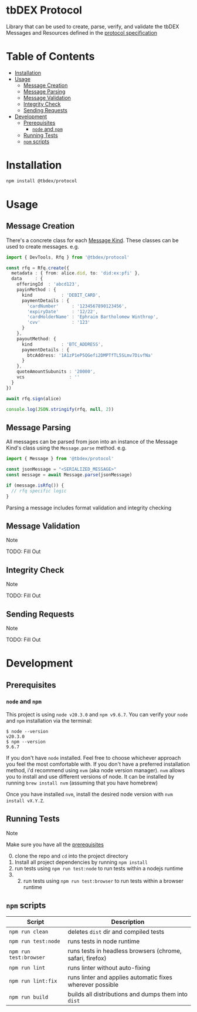 # tbDEX Protocol <!-- omit in toc -->

Library that can be used to create, parse, verify, and validate the tbDEX Messages and Resources defined in the [protocol specification](https://github.com/TBD54566975/tbdex-protocol/blob/main/README.md)
# Table of Contents <!-- omit in toc -->
- [Installation](#installation)
- [Usage](#usage)
  - [Message Creation](#message-creation)
  - [Message Parsing](#message-parsing)
  - [Message Validation](#message-validation)
  - [Integrity Check](#integrity-check)
  - [Sending Requests](#sending-requests)
- [Development](#development)
  - [Prerequisites](#prerequisites)
    - [`node` and `npm`](#node-and-npm)
  - [Running Tests](#running-tests)
  - [`npm` scripts](#npm-scripts)


# Installation

```bash
npm install @tbdex/protocol
```

# Usage

## Message Creation
There's a concrete class for each [Message Kind](https://github.com/TBD54566975/tbdex-protocol/blob/main/README.md#message-kinds). These classes can be used to create messages. e.g. 
```typescript
import { DevTools, Rfq } from '@tbdex/protocol'

const rfq = Rfq.create({
  metadata : { from: alice.did, to: 'did:ex:pfi' },
  data     : {
    offeringId  : 'abcd123',
    payinMethod : {
      kind           : 'DEBIT_CARD',
      paymentDetails : {
        'cardNumber'     : '1234567890123456',
        'expiryDate'     : '12/22',
        'cardHolderName' : 'Ephraim Bartholomew Winthrop',
        'cvv'            : '123'
      }
    },
    payoutMethod: {
      kind           : 'BTC_ADDRESS',
      paymentDetails : {
        btcAddress: '1A1zP1eP5QGefi2DMPTfTL5SLmv7DivfNa'
      }
    },
    quoteAmountSubunits : '20000',
    vcs                 : ''
  }
})

await rfq.sign(alice)

console.log(JSON.stringify(rfq, null, 2))
```

## Message Parsing
All messages can be parsed from json into an instance of the Message Kind's class using the `Message.parse` method. e.g.

```typescript
import { Message } from '@tbdex/protocol'

const jsonMessage = "<SERIALIZED_MESSAGE>"
const message = await Message.parse(jsonMessage)

if (message.isRfq()) {
  // rfq specific logic
}
```

Parsing a message includes format validation and integrity checking

## Message Validation
> [!NOTE]
>
> TODO: Fill Out

## Integrity Check
> [!NOTE]
>
> TODO: Fill Out
## Sending Requests
> [!NOTE]
>
> TODO: Fill Out

# Development

## Prerequisites
### `node` and `npm`
This project is using `node v20.3.0` and `npm v9.6.7`. You can verify your `node` and `npm` installation via the terminal:

```
$ node --version
v20.3.0
$ npm --version
9.6.7
```

If you don't have `node` installed. Feel free to choose whichever approach you feel the most comfortable with. If you don't have a preferred installation method, i'd recommend using `nvm` (aka node version manager). `nvm` allows you to install and use different versions of node. It can be installed by running `brew install nvm` (assuming that you have homebrew)

Once you have installed `nvm`, install the desired node version with `nvm install vX.Y.Z`.

## Running Tests
> [!NOTE]
> 
> Make sure you have all the [prerequisites](#prerequisites)

0. clone the repo and `cd` into the project directory
1. Install all project dependencies by running `npm install`
2. run tests using `npm run test:node` to run tests within a nodejs runtime
3. 2. run tests using `npm run test:browser` to run tests within a browser runtime

## `npm` scripts

| Script                 | Description                                               |
| ---------------------- | --------------------------------------------------------- |
| `npm run clean`        | deletes `dist` dir and compiled tests                     |
| `npm run test:node`    | runs tests in node runtime                                |
| `npm run test:browser` | runs tests in headless browsers (chrome, safari, firefox) |
| `npm run lint`         | runs linter without auto-fixing                           |
| `npm run lint:fix`     | runs linter and applies automatic fixes wherever possible |
| `npm run build`        | builds all distributions and dumps them into `dist`       |